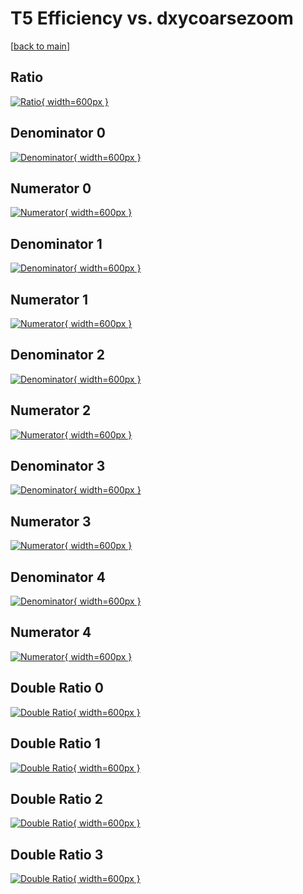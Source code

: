 # T5 Efficiency vs. dxycoarsezoom

[[back to main](./)]



## Ratio

[![Ratio](../mtv/var/T5_loweta_11_0_eff_dxycoarsezoom.png){ width=600px }](../mtv/var/T5_loweta_11_0_eff_dxycoarsezoom.pdf)

## Denominator 0

[![Denominator](../mtv/den/T5_loweta_11_0_eff_dxycoarsezoom_den0.png){ width=600px }](../mtv/den/T5_loweta_11_0_eff_dxycoarsezoom_den0.pdf)

## Numerator 0

[![Numerator](../mtv/num/T5_loweta_11_0_eff_dxycoarsezoom_num0.png){ width=600px }](../mtv/num/T5_loweta_11_0_eff_dxycoarsezoom_num0.pdf)

## Denominator 1

[![Denominator](../mtv/den/T5_loweta_11_0_eff_dxycoarsezoom_den1.png){ width=600px }](../mtv/den/T5_loweta_11_0_eff_dxycoarsezoom_den1.pdf)

## Numerator 1

[![Numerator](../mtv/num/T5_loweta_11_0_eff_dxycoarsezoom_num1.png){ width=600px }](../mtv/num/T5_loweta_11_0_eff_dxycoarsezoom_num1.pdf)

## Denominator 2

[![Denominator](../mtv/den/T5_loweta_11_0_eff_dxycoarsezoom_den2.png){ width=600px }](../mtv/den/T5_loweta_11_0_eff_dxycoarsezoom_den2.pdf)

## Numerator 2

[![Numerator](../mtv/num/T5_loweta_11_0_eff_dxycoarsezoom_num2.png){ width=600px }](../mtv/num/T5_loweta_11_0_eff_dxycoarsezoom_num2.pdf)

## Denominator 3

[![Denominator](../mtv/den/T5_loweta_11_0_eff_dxycoarsezoom_den3.png){ width=600px }](../mtv/den/T5_loweta_11_0_eff_dxycoarsezoom_den3.pdf)

## Numerator 3

[![Numerator](../mtv/num/T5_loweta_11_0_eff_dxycoarsezoom_num3.png){ width=600px }](../mtv/num/T5_loweta_11_0_eff_dxycoarsezoom_num3.pdf)

## Denominator 4

[![Denominator](../mtv/den/T5_loweta_11_0_eff_dxycoarsezoom_den4.png){ width=600px }](../mtv/den/T5_loweta_11_0_eff_dxycoarsezoom_den4.pdf)

## Numerator 4

[![Numerator](../mtv/num/T5_loweta_11_0_eff_dxycoarsezoom_num4.png){ width=600px }](../mtv/num/T5_loweta_11_0_eff_dxycoarsezoom_num4.pdf)

## Double Ratio 0

[![Double Ratio](../mtv/ratio/T5_loweta_11_0_eff_dxycoarsezoom_ratio0.png){ width=600px }](../mtv/ratio/T5_loweta_11_0_eff_dxycoarsezoom_ratio0.pdf)

## Double Ratio 1

[![Double Ratio](../mtv/ratio/T5_loweta_11_0_eff_dxycoarsezoom_ratio1.png){ width=600px }](../mtv/ratio/T5_loweta_11_0_eff_dxycoarsezoom_ratio1.pdf)

## Double Ratio 2

[![Double Ratio](../mtv/ratio/T5_loweta_11_0_eff_dxycoarsezoom_ratio2.png){ width=600px }](../mtv/ratio/T5_loweta_11_0_eff_dxycoarsezoom_ratio2.pdf)

## Double Ratio 3

[![Double Ratio](../mtv/ratio/T5_loweta_11_0_eff_dxycoarsezoom_ratio3.png){ width=600px }](../mtv/ratio/T5_loweta_11_0_eff_dxycoarsezoom_ratio3.pdf)

